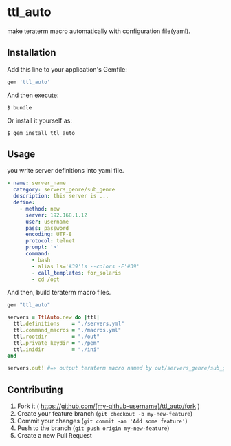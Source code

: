 # ttl_auto
make teraterm macro automatically with configuration file(yaml).

## Installation

Add this line to your application's Gemfile:

```ruby
gem 'ttl_auto'
```

And then execute:

    $ bundle

Or install it yourself as:

    $ gem install ttl_auto

## Usage

you write server definitions into yaml file.

```yaml
- name: server_name
  category: servers_genre/sub_genre
  description: this server is ...
  define:
    - method: new
      server: 192.168.1.12
      user: username
      pass: password
      encoding: UTF-8
      protocol: telnet
      prompt: '>'
      command: 
        - bash
        - alias ls='#39'ls --colors -F'#39'
        - call_templates: for_solaris
        - cd /opt
```

And then, build teraterm macro files.

```ruby
gem "ttl_auto"

servers = TtlAuto.new do |ttl|
  ttl.definitions    = "./servers.yml"
  ttl.command_macros = "./macros.yml"
  ttl.rootdir        = "./out"
  ttl.private_keydir = "./pem"
  ttl.inidir         = "./ini"
end

servers.out! #=> output teraterm macro named by out/servers_genre/sub_genre/server_name.ttl in case of yaml file

```
## Contributing

1. Fork it ( https://github.com/[my-github-username]/ttl_auto/fork )
2. Create your feature branch (`git checkout -b my-new-feature`)
3. Commit your changes (`git commit -am 'Add some feature'`)
4. Push to the branch (`git push origin my-new-feature`)
5. Create a new Pull Request
